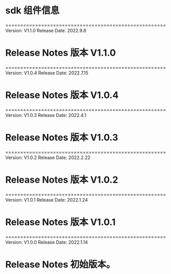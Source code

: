 # sdk 组件信息

======================================================
Version: V1.1.0
Release Date: 2022.9.8

Release Notes
版本 V1.1.0
======================================================

======================================================
Version: V1.0.4
Release Date: 2022.7.15

Release Notes
版本 V1.0.4
======================================================

======================================================
Version: V1.0.3
Release Date: 2022.4.1

Release Notes
版本 V1.0.3
======================================================

======================================================
Version: V1.0.2
Release Date: 2022.2.22

Release Notes
版本 V1.0.2
======================================================

======================================================
Version: V1.0.1
Release Date: 2022.1.24

Release Notes
版本 V1.0.1
======================================================

======================================================
Version: V1.0.0
Release Date: 2022.1.14

Release Notes
初始版本。
======================================================









